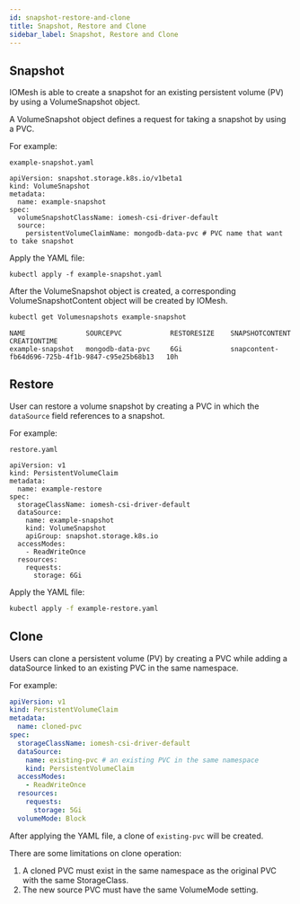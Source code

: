 ```yaml
---
id: snapshot-restore-and-clone
title: Snapshot, Restore and Clone
sidebar_label: Snapshot, Restore and Clone
---
```


## Snapshot

IOMesh is able to create a snapshot for an existing persistent volume (PV) by using a VolumeSnapshot object.

A VolumeSnapshot object defines a request for taking a snapshot by using a PVC.

For example:

```text
example-snapshot.yaml
```

```output
apiVersion: snapshot.storage.k8s.io/v1beta1
kind: VolumeSnapshot
metadata:
  name: example-snapshot
spec:
  volumeSnapshotClassName: iomesh-csi-driver-default
  source:
    persistentVolumeClaimName: mongodb-data-pvc # PVC name that want to take snapshot
```

Apply the YAML file:

```text
kubectl apply -f example-snapshot.yaml
```

After the VolumeSnapshot object is created, a corresponding VolumeSnapshotContent object will be created by IOMesh.

```bash
kubectl get Volumesnapshots example-snapshot
```

```output
NAME               SOURCEPVC            RESTORESIZE    SNAPSHOTCONTENT                                    CREATIONTIME
example-snapshot   mongodb-data-pvc     6Gi            snapcontent-fb64d696-725b-4f1b-9847-c95e25b68b13   10h
```

## Restore

User can restore a volume snapshot by creating a PVC in which the `dataSource` field references to a snapshot.

For example:

```text
restore.yaml
```

```output
apiVersion: v1
kind: PersistentVolumeClaim
metadata:
  name: example-restore
spec:
  storageClassName: iomesh-csi-driver-default
  dataSource:
    name: example-snapshot
    kind: VolumeSnapshot
    apiGroup: snapshot.storage.k8s.io
  accessModes:
    - ReadWriteOnce
  resources:
    requests:
      storage: 6Gi
```

Apply the YAML file:

```bash
kubectl apply -f example-restore.yaml
```

## Clone

Users can clone a persistent volume (PV) by creating a PVC while adding a dataSource linked to an existing PVC in the same namespace.

For example:

```yaml
apiVersion: v1
kind: PersistentVolumeClaim
metadata:
  name: cloned-pvc
spec:
  storageClassName: iomesh-csi-driver-default
  dataSource:
    name: existing-pvc # an existing PVC in the same namespace
    kind: PersistentVolumeClaim
  accessModes:
    - ReadWriteOnce
  resources:
    requests:
      storage: 5Gi
  volumeMode: Block
```

After applying the YAML file, a clone of `existing-pvc` will be created.

There are some limitations on clone operation:

1. A cloned PVC must exist in the same namespace as the original PVC with the same StorageClass.
2. The new source PVC must have the same VolumeMode setting.
